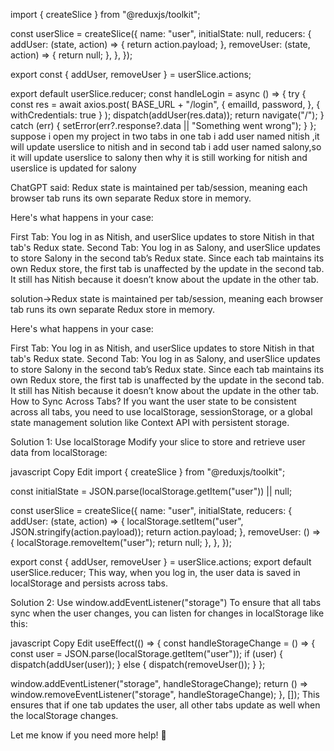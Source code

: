 import { createSlice } from "@reduxjs/toolkit";

const userSlice = createSlice({
  name: "user",
  initialState: null,
  reducers: {
    addUser: (state, action) => {
      return action.payload;
    },
    removeUser: (state, action) => {
      return null;
    },
  },
});

export const { addUser, removeUser } = userSlice.actions;

export default userSlice.reducer;  const handleLogin = async () => {
    try {
      const res = await axios.post(
        BASE_URL + "/login",
        {
          emailId,
          password,
        },
        { withCredentials: true }
      );
      dispatch(addUser(res.data));
      return navigate("/");
    } catch (err) {
      setError(err?.response?.data || "Something went wrong");
    }
  }; suppose i open my project in two tabs in one tab i add user named nitish ,it will update userslice to nitish and in second tab i add user named salony,so it will update userslice to salony then why it is still working for nitish and userslice is updated for salony


ChatGPT said:
Redux state is maintained per tab/session, meaning each browser tab runs its own separate Redux store in memory.

Here's what happens in your case:

First Tab: You log in as Nitish, and userSlice updates to store Nitish in that tab's Redux state.
Second Tab: You log in as Salony, and userSlice updates to store Salony in the second tab’s Redux state.
Since each tab maintains its own Redux store, the first tab is unaffected by the update in the second tab. It still has Nitish because it doesn’t know about the update in the other tab.

solution->Redux state is maintained per tab/session, meaning each browser tab runs its own separate Redux store in memory.

Here's what happens in your case:

First Tab: You log in as Nitish, and userSlice updates to store Nitish in that tab's Redux state.
Second Tab: You log in as Salony, and userSlice updates to store Salony in the second tab’s Redux state.
Since each tab maintains its own Redux store, the first tab is unaffected by the update in the second tab. It still has Nitish because it doesn’t know about the update in the other tab.
How to Sync Across Tabs?
If you want the user state to be consistent across all tabs, you need to use localStorage, sessionStorage, or a global state management solution like Context API with persistent storage.

Solution 1: Use localStorage
Modify your slice to store and retrieve user data from localStorage:

javascript
Copy
Edit
import { createSlice } from "@reduxjs/toolkit";

const initialState = JSON.parse(localStorage.getItem("user")) || null;

const userSlice = createSlice({
  name: "user",
  initialState,
  reducers: {
    addUser: (state, action) => {
      localStorage.setItem("user", JSON.stringify(action.payload));
      return action.payload;
    },
    removeUser: () => {
      localStorage.removeItem("user");
      return null;
    },
  },
});

export const { addUser, removeUser } = userSlice.actions;
export default userSlice.reducer;
This way, when you log in, the user data is saved in localStorage and persists across tabs.

Solution 2: Use window.addEventListener("storage")
To ensure that all tabs sync when the user changes, you can listen for changes in localStorage like this:

javascript
Copy
Edit
useEffect(() => {
  const handleStorageChange = () => {
    const user = JSON.parse(localStorage.getItem("user"));
    if (user) {
      dispatch(addUser(user));
    } else {
      dispatch(removeUser());
    }
  };

  window.addEventListener("storage", handleStorageChange);
  return () => window.removeEventListener("storage", handleStorageChange);
}, []);
This ensures that if one tab updates the user, all other tabs update as well when the localStorage changes.

Let me know if you need more help! 🚀







